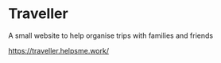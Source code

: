 # Traveller

A small website to help organise trips with families and friends

https://traveller.helpsme.work/
